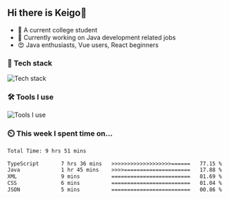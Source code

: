 
<!-- | <img align="center" src="https://github-readme-stats.vercel.app/api?username=SliverKeigo&show_icons=true&theme=vue&hide=contribs,prs&hide_border=true&count_private=true" alt="Anurag's github stats" /> | <img align="center" src="https://github-readme-stats.vercel.app/api/top-langs/?username=SliverKeigo&layout=compact&theme=vue&hide_border=true&hide=javascript,html,css&count_private=true" /> |
| ------------- | ------------- | -->


## Hi there is Keigo👋  

- 🧸 A current college student
- 👜 Currently working on Java development related jobs 
- 😍 Java enthusiasts, Vue users, React beginners 

### 🔭 Tech stack

![Tech stack](https://skillicons.dev/icons?i=java,typescript,golang,vue,python,react,mysql)

### 🛠 Tools I use

![Tools I use](https://skillicons.dev/icons?i=vscode,idea,vercel,cloudflare,git,github,discord,datagrip,DataGrip,typora)

### ⏲️ This week I spent time on...

<!--START_SECTION:waka-->

```txt
Total Time: 9 hrs 51 mins

TypeScript       7 hrs 36 mins   >>>>>>>>>>>>>>>>>>>======   77.15 %
Java             1 hr 45 mins    >>>>=====================   17.88 %
XML              9 mins          =========================   01.69 %
CSS              6 mins          =========================   01.04 %
JSON             5 mins          =========================   00.86 %
```

<!--END_SECTION:waka-->
